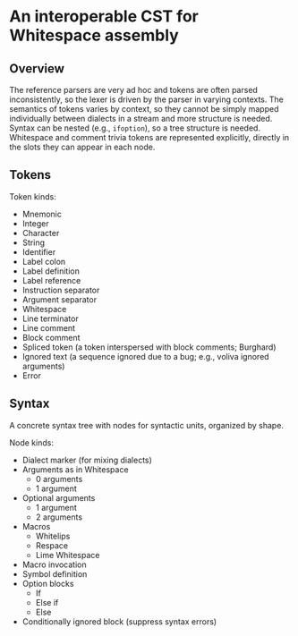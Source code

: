 # An interoperable CST for Whitespace assembly

## Overview

The reference parsers are very ad hoc and tokens are often parsed
inconsistently, so the lexer is driven by the parser in varying contexts. The
semantics of tokens varies by context, so they cannot be simply mapped
individually between dialects in a stream and more structure is needed. Syntax
can be nested (e.g., `ifoption`), so a tree structure is needed. Whitespace and
comment trivia tokens are represented explicitly, directly in the slots they can
appear in each node.

## Tokens

Token kinds:
- Mnemonic
- Integer
- Character
- String
- Identifier
- Label colon
- Label definition
- Label reference
- Instruction separator
- Argument separator
- Whitespace
- Line terminator
- Line comment
- Block comment
- Spliced token (a token interspersed with block comments; Burghard)
- Ignored text (a sequence ignored due to a bug; e.g., voliva ignored arguments)
- Error

## Syntax

A concrete syntax tree with nodes for syntactic units, organized by shape.

Node kinds:
- Dialect marker (for mixing dialects)
- Arguments as in Whitespace
  - 0 arguments
  - 1 argument
- Optional arguments
  - 1 argument
  - 2 arguments
- Macros
  - Whitelips
  - Respace
  - Lime Whitespace
- Macro invocation
- Symbol definition
- Option blocks
  - If
  - Else if
  - Else
- Conditionally ignored block (suppress syntax errors)
